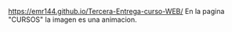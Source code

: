 https://emr144.github.io/Tercera-Entrega-curso-WEB/
En la pagina "CURSOS" la imagen es una animacion.
